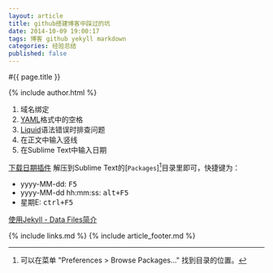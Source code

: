 ```yaml
---
layout: article
title: github搭建博客中踩过的坑
date: 2014-10-09 19:00:17
tags: 博客 github yekyll markdown
categories: 经验总结
published: false
---
```


#{{ page.title }}

{% include author.html %}

1. 域名绑定
2. [YAML](http://yaml.org/)格式中的空格
3. [Liquid](https://github.com/Shopify/liquid/wiki)语法错误时排查问题
4. 在正文中输入竖线
5. 在Sublime Text中输入日期


[下载日期插件](https://github.com/kairyou/SublimeInsertDatetime/archive/master.zip) 解压到Sublime Text的[`Packages`][^1]目录里即可，快捷键为：

[^1]:可以在菜单 "Preferences > Browse Packages..." 找到目录的位置。

- yyyy-MM-dd: <kbd>F5</kbd>
- yyyy-MM-dd hh:mm:ss: <kbd>alt+F5</kbd>
- 星期E: <kbd>ctrl+F5</kbd>

[使用Jekyll - Data Files简介 ](http://mib.cc/blog/2014/2014-06-29-using-jekyll-data-files.html)

{% include links.md %}
{% include article_footer.md %}
